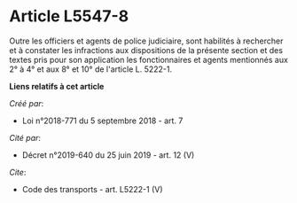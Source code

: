 # Article L5547-8

Outre les officiers et agents de police judiciaire, sont habilités à rechercher et à constater les infractions aux
dispositions de la présente section et des textes pris pour son application les fonctionnaires et agents mentionnés aux 2° à
4° et aux 8° et 10° de l'article L. 5222-1.

**Liens relatifs à cet article**

_Créé par_:

  - Loi n°2018-771 du 5 septembre 2018 - art. 7

_Cité par_:

  - Décret n°2019-640 du 25 juin 2019 - art. 12 (V)

_Cite_:

  - Code des transports - art. L5222-1 (V)
